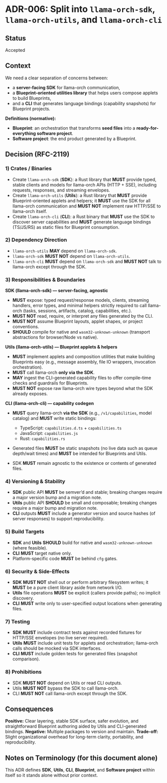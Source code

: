 # ADR-006: Split into `llama-orch-sdk`, `llama-orch-utils`, and `llama-orch-cli`

## Status

Accepted

## Context

We need a clear separation of concerns between:

* a **server-facing SDK** for llama-orch communication,
* a **Blueprint-oriented utilities library** that helps users compose applets to build Blueprints,
* and a **CLI** that generates language bindings (capability snapshots) for Blueprint projects.

**Definitions (normative):**

* **Blueprint**: an orchestration that transforms **seed files** into a **ready-for-everything software project**.
* **Software project**: the end product generated by a Blueprint.

## Decision (RFC-2119)

### 1) Crates / Binaries

* Create `llama-orch-sdk` (**SDK**): a Rust library that **MUST** provide typed, stable clients and models for llama-orch APIs (HTTP + SSE), including requests, responses, and streaming envelopes.
* Create `llama-orch-utils` (**Utils**): a Rust library that **MUST** provide Blueprint-oriented applets and helpers; it **MUST** use the SDK for all llama-orch communication and **MUST NOT** implement raw HTTP/SSE to llama-orch itself.
* Create `llama-orch-cli` (**CLI**): a Rust binary that **MUST** use the SDK to discover server capabilities and **MUST** generate language bindings (TS/JS/RS) as static files for Blueprint consumption.

### 2) Dependency Direction

* `llama-orch-utils` **MAY** depend on `llama-orch-sdk`.
* `llama-orch-sdk` **MUST NOT** depend on `llama-orch-utils`.
* `llama-orch-cli` **MUST** depend on `llama-orch-sdk` and **MUST NOT** talk to llama-orch except through the SDK.

### 3) Responsibilities & Boundaries

**SDK (llama-orch-sdk) — server-facing, agnostic**

* **MUST** expose: typed request/response models, clients, streaming handlers, error types, and minimal helpers strictly required to call llama-orch (tasks, sessions, artifacts, catalog, capabilities, etc.).
* **MUST NOT** read, require, or interpret any files generated by the CLI.
* **MUST NOT** assume Blueprint layouts, applet shapes, or project conventions.
* **SHOULD** compile for native and `wasm32-unknown-unknown` (transport abstractions for browser/Node vs native).

**Utils (llama-orch-utils) — Blueprint applets & helpers**

* **MUST** implement applets and composition utilities that make building Blueprints easy (e.g., message assembly, file IO wrappers, invocation orchestration).
* **MUST** call llama-orch **only via the SDK**.
* **MAY** ingest the CLI-generated capability files to offer compile-time checks and guardrails for Blueprints.
* **MUST NOT** expose raw llama-orch wire types beyond what the SDK already exposes.

**CLI (llama-orch-cli) — capability codegen**

* **MUST** query llama-orch **via the SDK** (e.g., `/v1/capabilities`, model catalog) and **MUST** write static bindings:

  * TypeScript: `capabilities.d.ts` + `capabilities.ts`
  * JavaScript: `capabilities.js`
  * Rust: `capabilities.rs`
* Generated files **MUST** be static snapshots (no live data such as queue depth/wait times) and **MUST** be intended for Blueprints and Utils.
* SDK **MUST** remain agnostic to the existence or contents of generated files.

### 4) Versioning & Stability

* **SDK** public API **MUST** be semver’d and stable; breaking changes require a major version bump and a migration note.
* **Utils** public API **SHOULD** be small and composable; breaking changes require a major bump and migration note.
* **CLI** outputs **MUST** include a generator version and source hashes (of server responses) to support reproducibility.

### 5) Build Targets

* **SDK** and **Utils** **SHOULD** build for native and `wasm32-unknown-unknown` (where feasible).
* **CLI** **MUST** target native only.
* Platform-specific code **MUST** be behind `cfg` gates.

### 6) Security & Side-Effects

* **SDK** **MUST NOT** shell out or perform arbitrary filesystem writes; it **MUST** be a pure client library aside from network I/O.
* **Utils** file operations **MUST** be explicit (callers provide paths); no implicit discovery.
* **CLI** **MUST** write only to user-specified output locations when generating files.

### 7) Testing

* **SDK** **MUST** include contract tests against recorded fixtures for HTTP/SSE envelopes (no live server required).
* **Utils** **MUST** include unit tests for applets and orchestration; llama-orch calls should be mocked via SDK interfaces.
* **CLI** **MUST** include golden tests for generated files (snapshot comparison).

### 8) Prohibitions

* SDK **MUST NOT** depend on Utils or read CLI outputs.
* Utils **MUST NOT** bypass the SDK to call llama-orch.
* CLI **MUST NOT** call llama-orch except through the SDK.

## Consequences

**Positive:** Clear layering, stable SDK surface, safer evolution, and straightforward Blueprint authoring aided by Utils and CLI-generated bindings.
**Negative:** Multiple packages to version and maintain.
**Trade-off:** Slight organizational overhead for long-term clarity, portability, and reproducibility.

## Notes on Terminology (for this document alone)

This ADR defines **SDK**, **Utils**, **CLI**, **Blueprint**, and **Software project** within itself so it stands alone without prior context.